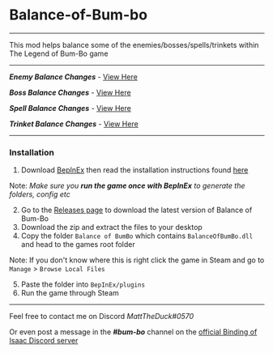 # Balance-of-Bum-bo

---

This mod helps balance some of the enemies/bosses/spells/trinkets within The Legend of Bum-Bo game

---

_**Enemy Balance Changes**_ - [View Here](https://github.com/MattDeDuck/Balance-of-Bum-bo/wiki/Balance---Enemies)

_**Boss Balance Changes**_ - [View Here](https://github.com/MattDeDuck/Balance-of-Bum-bo/wiki/Balance---Bosses)

_**Spell Balance Changes**_ - [View Here](https://github.com/MattDeDuck/Balance-of-Bum-bo/wiki/Balance---Spells)

_**Trinket Balance Changes**_ - [View Here](https://github.com/MattDeDuck/Balance-of-Bum-bo/wiki/Balance---Trinkets)

---

### Installation

1. Download [BepInEx](https://github.com/BepInEx/BepInEx/releases) then read the installation instructions found [here](https://bepinex.github.io/bepinex_docs/v5.0/articles/user_guide/installation.html)

Note: _Make sure you **run the game once with BepInEx** to generate the folders, config etc_

2. Go to the [Releases page](https://github.com/MattDeDuck/Balance-of-Bum-bo/releases) to download the latest version of Balance of Bum-Bo
3. Download the zip and extract the files to your desktop
4. Copy the folder `Balance of BumBo` which contains `BalanceOfBumBo.dll` and head to the games root folder

Note: If you don't know where this is right click the game in Steam and go to `Manage` > `Browse Local Files`

5. Paste the folder into `BepInEx/plugins`
6. Run the game through Steam

---
Feel free to contact me on Discord _MattTheDuck#0570_

Or even post a message in the _**#bum-bo**_ channel on the [official Binding of Isaac Discord server](https://discord.gg/isaac)
